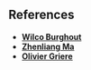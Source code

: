 
## References

<ul style="margin:0 0 20px;">
  <li><a href="./assets/files/WB.pdf"><strong><autocolor>Wilco Burghout</autocolor></strong></a></li>
  <li><a href="./assets/files/ZM.pdf"><strong><autocolor>Zhenliang Ma</autocolor></strong></a></li>
  <li><a href="./assets/files/OG.pdf"><strong><autocolor>Olivier Griere</autocolor></strong></a></li>
</ul>



